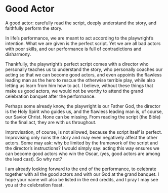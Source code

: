 # Good Actor
A good actor: carefully read the script, deeply understand the story, and faithfully perform the story.

In life’s performance, we are meant to act according to the playwright’s intention.
What we are given is the perfect script.
Yet we are all bad actors with poor skills,
and our performance is full of contradictions and disharmony.

Thankfully,
the playwright’s perfect script comes with a director who personally teaches us to understand the story,
who personally coaches our acting so that we can become good actors,
and even appoints the flawless leading man as the hero to rescue the otherwise terrible play,
while also letting us learn from him how to act.
I believe,
without these things that make us good actors,
we would not be worthy to attend the grand celebration banquet after the performance.

Perhaps some already know,
the playwright is our Father God,
the director is the Holy Spirit who guides us,
and the flawless leading man is, of course, our Savior Christ.
None can be missing.
From reading the script (the Bible) to the final act, they are with us throughout.

Improvisation, of course, is not allowed,
because the script itself is perfect.
Improvising only ruins the story
and may even negatively affect the other actors.
Some may ask:
why be limited by the framework of the script and the director’s instructions?
I would simply say:
acting this way ensures we can become good actors who win the Oscar,
(yes, good actors are among the lead cast).
So why not?

I am already looking forward to the end of the performance,
to celebrate together with all the good actors and with our God at the grand banquet.
I hope your name will also be listed in the end credits,
and I pray I may see you at the celebration feast.
